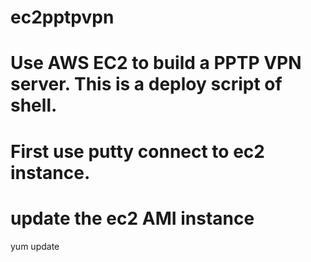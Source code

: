 ec2pptpvpn
==========

# Use AWS EC2 to build a PPTP VPN server. This is a deploy script of shell. 

# First use putty connect to ec2 instance. 

# update the ec2 AMI instance

yum update

